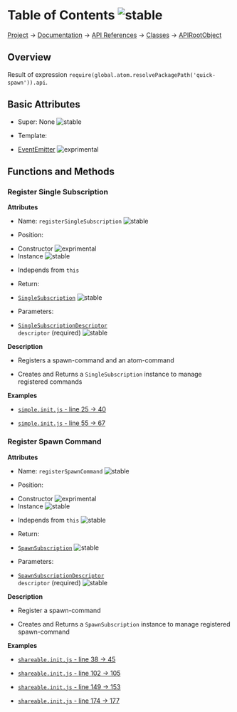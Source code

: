 # Table of Contents ![stable]
[Project](https://github.com/ksxatompackages/quick-spawn) → [Documentation](../..) → [API References](..) → [Classes](.) → [APIRootObject](./api.md)

## Overview

Result of expression `require(global.atom.resolvePackagePath('quick-spawn')).api`.

## Basic Attributes

 * Super: None ![stable]

 * Template:
  - [EventEmitter](../templates/event-emitter.md) ![exprimental]

## Functions and Methods

### Register Single Subscription

**Attributes**

 * Name: `registerSingleSubscription` ![stable]

 * Position:
  - Constructor ![exprimental]
  - Instance ![stable]

 * Independs from `this`

 * Return:
  - [`SingleSubscription`](./single-subscription.md) ![stable]

 * Parameters:
  - <code>[SingleSubscriptionDescriptor](../structures/single-subscription-descriptor.md) descriptor</code> (required) ![stable]

**Description**

 * Registers a spawn-command and an atom-command

 * Creates and Returns a `SingleSubscription` instance to manage registered commands

**Examples**

 * [`simple.init.js` - line 25 → 40](https://github.com/ksxatompackages/quick-spawn/blob/latest/examples/simple.init.js#L25-L40)

 * [`simple.init.js` - line 55 → 67](https://github.com/ksxatompackages/quick-spawn/blob/latest/examples/simple.init.js#L55-L67)

### Register Spawn Command

**Attributes**

 * Name: `registerSpawnCommand` ![stable]

 * Position:
  - Constructor ![exprimental]
  - Instance ![stable]

 * Independs from `this` ![stable]

 * Return:
  - [`SpawnSubscription`](./spawn-subscription.md) ![stable]

 * Parameters:
  - <code>[SpawnSubscriptionDescriptor](../structures/spawn-command-descriptor.md) descriptor</code> (required) ![stable]

**Description**

 * Register a spawn-command

 * Creates and Returns a `SpawnSubscription` instance to manage registered spawn-command

**Examples**

 * [`shareable.init.js` - line 38 → 45](https://github.com/ksxatompackages/quick-spawn/blob/latest/examples/shareable.init.js#L38-L45)

 * [`shareable.init.js` - line 102 → 105](https://github.com/ksxatompackages/quick-spawn/blob/latest/examples/shareable.init.js#L102-L105)

 * [`shareable.init.js` - line 149 → 153](https://github.com/ksxatompackages/quick-spawn/blob/latest/examples/shareable.init.js#L149-L153)

 * [`shareable.init.js` - line 174 → 177](https://github.com/ksxatompackages/quick-spawn/blob/latest/examples/shareable.init.js#L174-L177)

[fixed]: https://cdn.rawgit.com/ksxatompackages/quick-spawn/images-v0.0.0/docs/images/badges/fixed.svg
[stable]: https://cdn.rawgit.com/ksxatompackages/quick-spawn/images-v0.0.0/docs/images/badges/stable.svg
[exprimental]: https://cdn.rawgit.com/ksxatompackages/quick-spawn/images-v0.0.0/docs/images/badges/exprimental.svg
[deprecated]: https://cdn.rawgit.com/ksxatompackages/quick-spawn/images-v0.0.0/docs/images/badges/deprecated.svg
